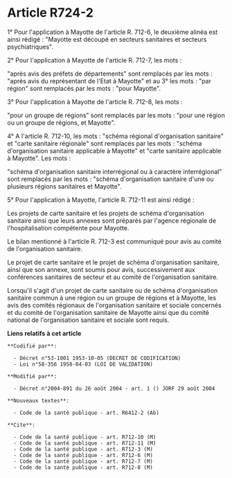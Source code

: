 # Article R724-2

1° Pour l'application à Mayotte de l'article R. 712-6, le deuxième alinéa est ainsi rédigé : "Mayotte est découpé en secteurs
sanitaires et secteurs psychiatriques".

2° Pour l'application à Mayotte de l'article R. 712-7, les mots :

"après avis des préfets de départements" sont remplacés par les mots : "après avis du représentant de l'Etat à Mayotte" et au
3° les mots : "par région" sont remplacés par les mots : "pour Mayotte".

3° Pour l'application à Mayotte de l'article R. 712-8, les mots :

"pour un groupe de régions" sont remplacés par les mots : "pour une région ou un groupe de régions, et Mayotte".

4° A l'article R. 712-10, les mots : "schéma régional d'organisation sanitaire" et "carte sanitaire régionale" sont remplacés
par les mots : "schéma d'organisation sanitaire applicable à Mayotte" et "carte sanitaire applicable à Mayotte". Les mots :

"schéma d'organisation sanitaire interrégional ou à caractère interrégional" sont remplacés par les mots : "schéma
d'organisation sanitaire d'une ou plusieurs régions sanitaires et Mayotte".

5° Pour l'application à Mayotte, l'article R. 712-11 est ainsi rédigé :

Les projets de carte sanitaire et les projets de schéma d'organisation sanitaire ainsi que leurs annexes sont préparés par
l'agence régionale de l'hospitalisation compétente pour Mayotte.

Le bilan mentionné à l'article R. 712-3 est communiqué pour avis au comité de l'organisation sanitaire.

Le projet de carte sanitaire et le projet de schéma d'organisation sanitaire, ainsi que son annexe, sont soumis pour avis,
successivement aux conférences sanitaires de secteur et au comité de l'organisation sanitaire.

Lorsqu'il s'agit d'un projet de carte sanitaire ou de schéma d'organisation sanitaire commun à une région ou un groupe de
régions et à Mayotte, les avis des comités régionaux de l'organisation sanitaire et sociale concernés et du comité de
l'organisation sanitaire de Mayotte ainsi que du comité national de l'organisation sanitaire et sociale sont requis.

**Liens relatifs à cet article**

	**Codifié par**:

	  - Décret n°53-1001 1953-10-05 (DECRET DE CODIFICATION)
	  - Loi n°58-356 1958-04-03 (LOI DE VALIDATION)

	**Modifié par**:

	  - Décret n°2004-891 du 26 août 2004 - art. 1 () JORF 29 août 2004

	**Nouveaux textes**:

	  - Code de la santé publique - art. R6412-2 (Ab)

	**Cite**:

	  - Code de la santé publique - art. R712-10 (M)
	  - Code de la santé publique - art. R712-11 (M)
	  - Code de la santé publique - art. R712-3 (M)
	  - Code de la santé publique - art. R712-6 (M)
	  - Code de la santé publique - art. R712-7 (M)
	  - Code de la santé publique - art. R712-8 (M)
